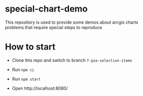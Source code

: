 # special-chart-demo

This repository is used to provide some demos about arcgis charts problems that require special steps to reproduce

# How to start

- Clone this repo and switch to branch `f-pie-selection-items`

- Run `npm ci`

- Run `npm start`

- Open http://localhost:8080/

